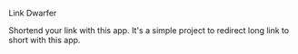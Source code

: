 Link Dwarfer

Shortend your link with this app. It's a simple project to redirect long link to short with this app.